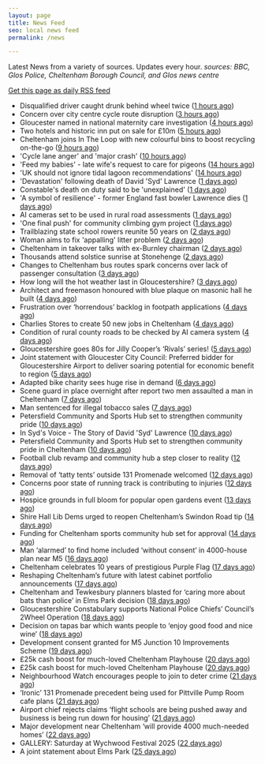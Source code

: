 ```yaml
---
layout: page
title: News Feed
seo: local news feed
permalink: /news

---
```


Latest News from a variety of sources. Updates every hour.
_sources: BBC, Glos Police, Cheltenham Borough Council, and Glos news centre_

[Get this page as daily RSS feed](/daily.rss)

<!-- news_marker starts -->
- Disqualified driver caught drunk behind wheel twice ([1 hours ago](https://www.bbc.com/news/articles/c0k75jkm43zo))
- Concern over city centre cycle route disruption ([3 hours ago](https://www.bbc.com/news/articles/cdez9y99k77o))
- Gloucester named in national maternity care investigation ([4 hours ago](https://www.bbc.com/news/articles/c994x95yygyo))
- Two hotels and historic inn put on sale for £10m ([5 hours ago](https://www.bbc.com/news/articles/c5y0vl7v84xo))
- Cheltenham joins In The Loop with new colourful bins to boost recycling on-the-go ([9 hours ago](https://www.cheltenham.gov.uk/news/article/3022/cheltenham_joins_in_the_loop_with_new_colourful_bins_to_boost_recycling_on-the-go))
- 'Cycle lane anger' and 'major crash' ([10 hours ago](https://www.bbc.com/news/articles/cy0w90d8dn6o))
- 'Feed my babies' - late wife's request to care for pigeons ([14 hours ago](https://www.bbc.com/news/videos/cn5kz4470rqo))
- 'UK should not ignore tidal lagoon recommendations' ([14 hours ago](https://www.bbc.com/news/articles/cvgd5ey411mo))
- 'Devastation' following death of David 'Syd' Lawrence ([1 days ago](https://www.bbc.com/news/articles/cvg9r0j5g08o))
- Constable's death on duty said to be 'unexplained' ([1 days ago](https://www.bbc.com/news/articles/c39z0d12k88o))
- 'A symbol of resilience' - former England fast bowler Lawrence dies ([1 days ago](https://www.bbc.com/sport/cricket/articles/c07d973k0zzo))
- AI cameras set to be used in rural road assessments ([1 days ago](https://www.bbc.com/news/articles/c62g921l14jo))
- 'One final push' for community climbing gym project ([1 days ago](https://www.bbc.com/news/articles/cx2v55q5kpeo))
- Trailblazing state school rowers reunite 50 years on ([2 days ago](https://www.bbc.com/news/articles/ce9xgerg0n5o))
- Woman aims to fix 'appalling' litter problem ([2 days ago](https://www.bbc.com/news/articles/cqjq05rv191o))
- Cheltenham in takeover talks with ex-Burnley chairman ([2 days ago](https://www.bbc.com/sport/football/articles/ckg3v5135meo))
- Thousands attend solstice sunrise at Stonehenge ([2 days ago](https://www.bbc.com/news/articles/cg75gp1y233o))
- Changes to Cheltenham bus routes spark concerns over lack of passenger consultation ([3 days ago](https://gloucesternewscentre.co.uk/changes-to-cheltenham-bus-routes-spark-concerns-over-lack-of-passenger-consultation/))
- How long will the hot weather last in Gloucestershire? ([3 days ago](https://www.bbc.co.uk/sounds/play/p0lkf1rq))
- Architect and freemason honoured with blue plaque on masonic hall he built ([4 days ago](https://gloucesternewscentre.co.uk/architect-and-freemason-honoured-with-blue-plaque-on-masonic-hall-he-built/))
- Frustration over ‘horrendous’ backlog in footpath applications ([4 days ago](https://gloucesternewscentre.co.uk/frustration-over-horrendous-backlog-in-footpath-applications/))
- Charlies Stores to create 50 new jobs in Cheltenham ([4 days ago](https://gloucesternewscentre.co.uk/charlies-stores-to-create-50-new-jobs-in-cheltenham/))
- Condition of rural county roads to be checked by AI camera system ([4 days ago](https://gloucesternewscentre.co.uk/condition-of-rural-county-roads-to-be-checked-by-ai-camera-system/))
- Gloucestershire goes 80s for Jilly Cooper’s ‘Rivals’ series! ([5 days ago](https://www.bbc.co.uk/sounds/play/p0ljxnh1))
- Joint statement with Gloucester City Council: Preferred bidder for Gloucestershire Airport to deliver soaring potential for economic benefit to region ([5 days ago](https://www.cheltenham.gov.uk/news/article/3021/joint_statement_with_gloucester_city_council_preferred_bidder_for_gloucestershire_airport_to_deliver_soaring_potential_for_economic_benefit_to_region))
- Adapted bike charity sees huge rise in demand ([6 days ago](https://www.bbc.co.uk/sounds/play/p0ljrsvr))
- Scene guard in place overnight after report two men assaulted a man in Cheltenham ([7 days ago](https://gloucesternewscentre.co.uk/scene-guard-in-place-overnight-after-report-two-men-assaulted-a-man-in-cheltenham/))
- Man sentenced for illegal tobacco sales ([7 days ago](https://gloucesternewscentre.co.uk/man-sentenced-for-illegal-tobacco-sales/))
- Petersfield Community and Sports Hub set to strengthen community pride ([10 days ago](https://gloucesternewscentre.co.uk/petersfield-community-and-sports-hub-set-to-strengthen-community-pride/))
- In Syd's Voice - The Story of David 'Syd' Lawrence ([10 days ago](https://www.bbc.co.uk/sounds/play/p0lj4vvq))
- Petersfield Community and Sports Hub set to strengthen community pride in Cheltenham ([10 days ago](https://www.cheltenham.gov.uk/news/article/3020/petersfield_community_and_sports_hub_set_to_strengthen_community_pride_in_cheltenham))
- Football club revamp and community hub a step closer to reality ([12 days ago](https://gloucesternewscentre.co.uk/football-club-revamp-and-community-hub-a-step-closer-to-reality/))
- Removal of ‘tatty tents’ outside 131 Promenade welcomed ([12 days ago](https://gloucesternewscentre.co.uk/removal-of-tatty-tents-outside-131-promenade-welcomed/))
- Concerns poor state of running track is contributing to injuries ([12 days ago](https://gloucesternewscentre.co.uk/concerns-poor-state-of-running-track-is-contributing-to-injuries/))
- Hospice grounds in full bloom for popular open gardens event ([13 days ago](https://gloucesternewscentre.co.uk/hospice-grounds-in-full-bloom-for-popular-open-gardens-event/))
- Shire Hall Lib Dems urged to reopen Cheltenham’s Swindon Road tip ([14 days ago](https://gloucesternewscentre.co.uk/shire-hall-lib-dems-urged-to-reopen-cheltenhams-swindon-road-tip/))
- Funding for Cheltenham sports community hub set for approval ([14 days ago](https://gloucesternewscentre.co.uk/funding-for-cheltenham-sports-community-hub-set-for-approval/))
- Man ‘alarmed’ to find home included ‘without consent’ in 4000-house plan near M5 ([16 days ago](https://gloucesternewscentre.co.uk/man-alarmed-to-find-home-included-without-consent-in-4000-house-plan-near-m5/))
- Cheltenham celebrates 10 years of prestigious Purple Flag ([17 days ago](https://www.cheltenham.gov.uk/news/article/3019/cheltenham_celebrates_10_years_of_prestigious_purple_flag))
- Reshaping Cheltenham’s future with latest cabinet portfolio announcements ([17 days ago](https://www.cheltenham.gov.uk/news/article/3018/reshaping_cheltenhams_future_with_latest_cabinet_portfolio_announcements))
- Cheltenham and Tewkesbury planners blasted for ‘caring more about bats than police’ in Elms Park decision ([18 days ago](https://gloucesternewscentre.co.uk/cheltenham-and-tewkesbury-planners-blasted-for-caring-more-about-bats-than-police-in-elms-park-decision/))
- Gloucestershire Constabulary supports National Police Chiefs’ Council’s 2Wheel Operation ([18 days ago](https://gloucesternewscentre.co.uk/gloucestershire-constabulary-supports-national-police-chiefs-councils-2wheel-operation/))
- Decision on tapas bar which wants people to ‘enjoy good food and nice wine’ ([18 days ago](https://gloucesternewscentre.co.uk/decision-on-tapas-bar-which-wants-people-to-enjoy-good-food-and-nice-wine/))
- Development consent granted for M5 Junction 10 Improvements Scheme ([19 days ago](https://gloucesternewscentre.co.uk/development-consent-granted-for-m5-junction-10-improvements-scheme/))
- £25k cash boost for much-loved Cheltenham Playhouse ([20 days ago](https://gloucesternewscentre.co.uk/25k-cash-boost-for-much-loved-cheltenham-playhouse/))
- £25k cash boost for much-loved Cheltenham Playhouse ([20 days ago](https://www.cheltenham.gov.uk/news/article/3017/25k_cash_boost_for_much-loved_cheltenham_playhouse))
- Neighbourhood Watch encourages people to join to deter crime ([21 days ago](https://gloucesternewscentre.co.uk/neighbourhood-watch-encourages-people-to-join-to-deter-crime/))
- ‘Ironic’ 131 Promenade precedent being used for Pittville Pump Room cafe plans ([21 days ago](https://gloucesternewscentre.co.uk/ironic-131-promenade-precedent-being-used-for-pittville-pump-room-cafe-plans/))
- Airport chief rejects claims ‘flight schools are being pushed away and business is being run down for housing’ ([21 days ago](https://gloucesternewscentre.co.uk/airport-chief-rejects-claims-flight-schools-are-being-pushed-away-and-business-is-being-run-down-for-housing/))
- Major development near Cheltenham ‘will provide 4000 much-needed homes’ ([22 days ago](https://gloucesternewscentre.co.uk/major-development-near-cheltenham-will-provide-4000-much-needed-homes/))
- GALLERY: Saturday at Wychwood Festival 2025 ([22 days ago](https://gloucesternewscentre.co.uk/gallery-saturday-at-wychwood-festival-2025/))
- A joint statement about Elms Park ([25 days ago](https://www.cheltenham.gov.uk/news/article/3015/a_joint_statement_about_elms_park))

<!-- news_marker ends -->
